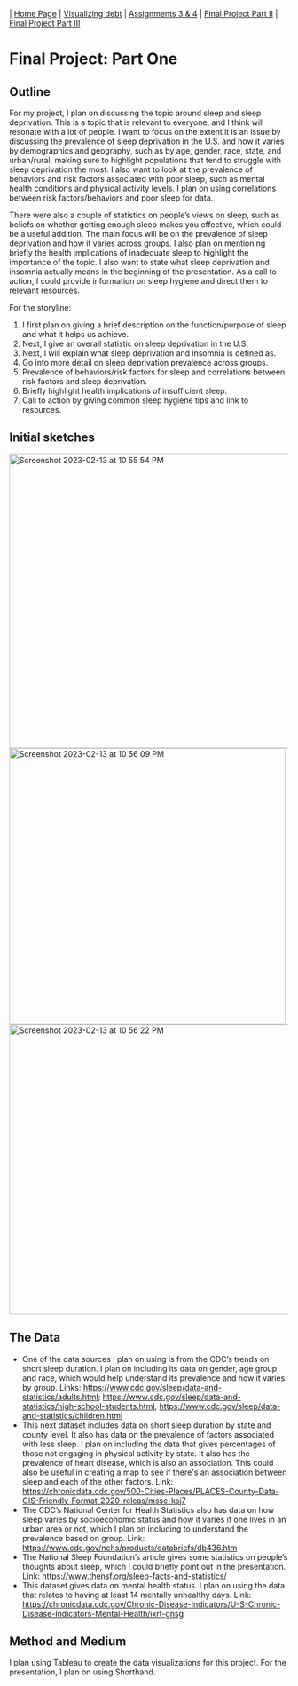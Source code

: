 | [Home Page](README.md) | [Visualizing debt](visualizing-government-debt.md) | [Assignments 3 & 4](critique-by-design.md) | [Final Project Part II](final-project-part-two.md) | [Final Project Part III](final-project-part-three.md)

# Final Project: Part One

## Outline

For my project, I plan on discussing the topic around sleep and sleep deprivation. This is a topic that is relevant to everyone, and I think will resonate with a lot of people. I want to focus on the extent it is an issue  by  discussing the prevalence of sleep deprivation in the U.S. and how it varies by demographics and geography, such as by age, gender, race, state, and urban/rural, making sure to highlight populations that tend to struggle with sleep deprivation the most. I also want to look at the prevalence of behaviors and risk factors associated with poor sleep, such as mental health conditions and physical activity levels. I plan on using correlations between risk factors/behaviors and poor sleep for data.

There were also a couple of statistics on people’s views on sleep, such as beliefs on whether getting enough sleep makes you effective, which could be a useful addition. The main focus will be on the prevalence of sleep deprivation and how it varies across groups. I also plan on mentioning briefly the health implications of inadequate sleep to highlight the importance of the topic. I also want to state what sleep deprivation and insomnia actually means in the beginning of the presentation. As a call to action, I could provide information on sleep hygiene and direct them to relevant resources. 

For the storyline:
1. I first plan on giving a brief description on the function/purpose of sleep and what it helps us achieve.
2. Next, I give an overall statistic on sleep deprivation in the U.S. 
3. Next, I will explain what sleep deprivation and insomnia is defined as.
4. Go into more detail on sleep deprivation prevalence across groups.
5. Prevalence of behaviors/risk factors for sleep and correlations between risk factors and sleep deprivation.
6. Briefly highlight health implications of insufficient sleep.
7. Call to action by giving common sleep hygiene tips and link to resources.

## Initial sketches

<img width="530" alt="Screenshot 2023-02-13 at 10 55 54 PM" src="https://user-images.githubusercontent.com/123040438/218635582-03fd7276-84f2-47d3-8373-fea03342fb05.png">

<img width="498" alt="Screenshot 2023-02-13 at 10 56 09 PM" src="https://user-images.githubusercontent.com/123040438/218636236-ed8a1516-dfaa-409f-a95e-3b7a182d3a54.png">

<img width="523" alt="Screenshot 2023-02-13 at 10 56 22 PM" src="https://user-images.githubusercontent.com/123040438/218636260-fb767bd9-efb0-44e1-9136-c5bbe68380a6.png">

## The Data

- One of the data sources I plan on using is from the CDC’s trends on short sleep duration. I plan on including its data on gender, age group, and race, which would help understand its prevalence and how it varies by group. Links: https://www.cdc.gov/sleep/data-and-statistics/adults.html; https://www.cdc.gov/sleep/data-and-statistics/high-school-students.html; https://www.cdc.gov/sleep/data-and-statistics/children.html 
- This next dataset includes data on short sleep duration by state and county level. It also has data on the prevalence of factors associated with less sleep. I plan on including the data that gives percentages of those not engaging in physical activity by state. It also has the prevalence of heart disease, which is also an association. This could also be useful in creating a map to see if there's an association between sleep and each of the other factors. Link: https://chronicdata.cdc.gov/500-Cities-Places/PLACES-County-Data-GIS-Friendly-Format-2020-releas/mssc-ksj7 
- The CDC’s National Center for Health Statistics also has data on how sleep varies by socioeconomic status and how it varies if one lives in an urban area or not, which I plan on including to understand the prevalence based on group. Link: https://www.cdc.gov/nchs/products/databriefs/db436.htm
- The National Sleep Foundation’s article gives some statistics on people’s thoughts about sleep, which I could briefly point out in the presentation. Link: https://www.thensf.org/sleep-facts-and-statistics/ 
- This dataset gives data on mental health status. I plan on using the data that relates to having at least 14 mentally unhealthy days. Link: https://chronicdata.cdc.gov/Chronic-Disease-Indicators/U-S-Chronic-Disease-Indicators-Mental-Health/ixrt-gnsg 

## Method and Medium

I plan using Tableau to create the data visualizations for this project. For the presentation, I plan on using Shorthand.
